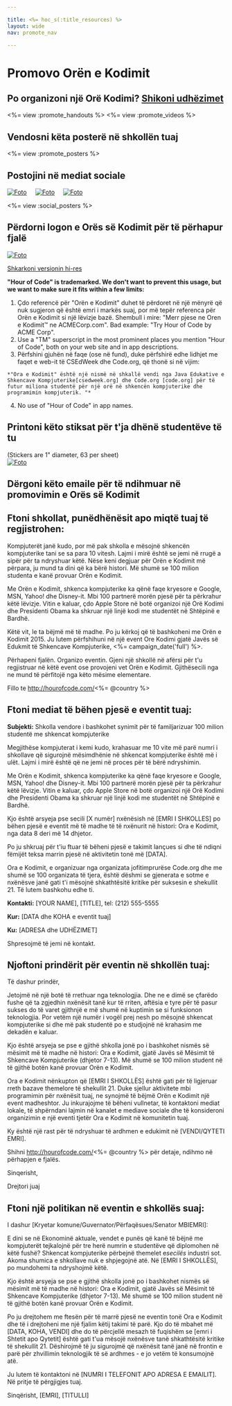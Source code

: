 ```yaml
---

title: <%= hoc_s(:title_resources) %>
layout: wide
nav: promote_nav

---
```


<link rel="stylesheet" type="text/css" href="/css/promote-page.css" />
</link>

# Promovo Orën e Kodimit

## Po organizoni një Orë Kodimi? [ Shikoni udhëzimet](<%= resolve_url('/how-to') %>)

<%= view :promote_handouts %> <%= view :promote_videos %>

<a id="posters"></a>

## Vendosni këta posterë në shkollën tuaj

<%= view :promote_posters %>

<a id="social"></a>

## Postojini në mediat sociale

[![Foto](/images/fit-250/social-1.jpg)](/images/social-1.jpg)&nbsp;&nbsp;&nbsp;&nbsp; [![Foto](/images/fit-250/social-2.jpg)](/images/social-2.jpg)&nbsp;&nbsp;&nbsp;&nbsp; [![Foto](/images/fit-250/social-3.jpg)](/images/social-3.jpg)&nbsp;&nbsp;&nbsp;&nbsp;

<%= view :social_posters %>

<a id="logo"></a>

## Përdorni logon e Orës së Kodimit për të përhapur fjalë

[![Foto](<%= localized_image('/images/fit-200/hour-of-code-logo.png') %>)](<%= localized_image('/images/hour-of-code-logo.png') %>)

[Shkarkoni versionin hi-res](http://images.code.org/share/hour-of-code-logo.zip)

**"Hour of Code" is trademarked. We don't want to prevent this usage, but we want to make sure it fits within a few limits:**

  1. Çdo referencë për "Orën e Kodimit" duhet të përdoret në një mënyrë që nuk sugjeron që është emri i markës suaj, por më tepër referenca për Orën e Kodimit si një lëvizje bazë. Shembull i mire: "Merr pjese ne Oren e Kodimit™ ne ACMECorp.com". Bad example: "Try Hour of Code by ACME Corp".
  2. Use a "TM" superscript in the most prominent places you mention "Hour of Code", both on your web site and in app descriptions.
  3. Përfshini gjuhën në faqe (ose në fund), duke përfshirë edhe lidhjet me faqet e web-it të CSEdWeek dhe Code.org, që thonë si në vijim:
    
    *"Ora e Kodimit" është një nismë në shkallë vendi nga Java Edukative e Shkencave Kompjuterike[csedweek.org] dhe Code.org [code.org] për të futur miliona studentë për një orë në shkencën kompjuterike dhe programimin kompjuterik. "*

  4. No use of "Hour of Code" in app names.

<a id="stickers"></a>

## Printoni këto stiksat për t'ja dhënë studentëve të tu

(Stickers are 1" diameter, 63 per sheet)  
[![Foto](/images/fit-250/hour-of-code-stickers.png)](/images/hour-of-code-stickers.pdf)

<a id="sample-emails"></a>

## Dërgoni këto emaile për të ndihmuar në promovimin e Orës së Kodimit

<a id="email"></a>

## Ftoni shkollat, punëdhënësit apo miqtë tuaj të regjistrohen:

Kompjuterët janë kudo, por më pak shkolla e mësojnë shkencën kompjuterike tani se sa para 10 vitesh. Lajmi i mirë është se jemi në rrugë a sipër për ta ndryshuar këtë. Nëse keni degjuar për Orën e Kodimit më përpara, ju mund ta dini që ka bërë histori. Më shumë se 100 milion studenta e kanë provuar Orën e Kodimit.

Me Orën e Kodimit, shkenca kompjuterike ka qënë faqe kryesore e Google, MSN, Yahoo! dhe Disney-it. Mbi 100 partnerë morën pjesë për ta përkrahur këtë lëvizje. Vitin e kaluar, çdo Apple Store në botë organizoi një Orë Kodimi dhe Presidenti Obama ka shkruar një linjë kodi me studentët në Shtëpinë e Bardhë.

Këtë vit, le ta bëjmë më të madhe. Po ju kërkoj që të bashkoheni me Orën e Kodimit 2015. Ju lutem përfshihuni në një event Ore Kodimi gjatë Javës së Edukmit të Shkencave Kompjuterike, <%= campaign_date('full') %>.

Përhapeni fjalën. Organizo eventin. Gjeni një shkollë në afërsi për t'u regjistruar në këtë event ose provojeni vet Orën e Kodimit. Gjithësecili nga ne mund të përfitojë nga këto mësime elementare.

Fillo te http://hourofcode.com/<%= @country %>

<a id="media-pitch"></a>

## Ftoni mediat të bëhen pjesë e eventit tuaj:

**Subjekti:** Shkolla vendore i bashkohet synimit për të familjarizuar 100 milion studentë me shkencat kompjuterike

Megjithëse kompjuterat i kemi kudo, krahasuar me 10 vite më parë numri i shkollave që sigurojnë mësimdhënie në shkencat kompjuterike është më i ulët. Lajmi i mirë është që ne jemi në proces për të bërë ndryshimin.

Me Orën e Kodimit, shkenca kompjuterike ka qënë faqe kryesore e Google, MSN, Yahoo! dhe Disney-it. Mbi 100 partnerë morën pjesë për ta përkrahur këtë lëvizje. Vitin e kaluar, çdo Apple Store në botë organizoi një Orë Kodimi dhe Presidenti Obama ka shkruar një linjë kodi me studentët në Shtëpinë e Bardhë.

Kjo është arsyeja pse secili [X numër] nxënësish në [EMRI I SHKOLLES] po bëhen pjesë e eventit më të madhe të të nxënurit në histori: Ora e Kodimit, nga data 8 deri më 14 dhjetor.

Po ju shkruaj për t'iu ftuar të bëheni pjesë e takimit lançues si dhe të ndiqni fëmijët teksa marrin pjesë në aktivitetin tonë më [DATA].

Ora e Kodimit, e organizuar nga organizata jofitimprurëse Code.org dhe me shumë se 100 organizata të tjera, është dëshmi se gjenerata e sotme e nxënësve janë gati t'i mësojnë shkathtësitë kritike për suksesin e shekullit 21. Të lutem bashkohu edhe ti.

**Kontakti:** [YOUR NAME], [TITLE], tel: (212) 555-5555

**Kur:** [DATA dhe KOHA e eventit tuaj]

**Ku:** [ADRESA dhe UDHËZIMET]

Shpresojmë të jemi në kontakt.

<a id="parents"></a>

## Njoftoni prindërit për eventin në shkollën tuaj:

Të dashur prindër,

Jetojmë në një botë të rrethuar nga teknologjia. Dhe ne e dimë se çfarëdo fushe që ta zgjedhin nxënësit tanë kur të rriten, aftësia e tyre për të pasur sukses do të varet gjithnjë e më shumë në kuptimin se si funksionon teknologjia. Por vetëm një numër i vogël prej nesh po mësojnë shkencat kompjuterike si dhe më pak studentë po e studjojnë në krahasim me dekadën e kaluar. 

Kjo është arsyeja se pse e gjithë shkolla jonë po i bashkohet nismës së mësimit më të madhe në histori: Ora e Kodimit, gjatë Javës së Mësimit të Shkencave Kompjuterike (dhjetor 7-13). Më shumë se 100 milion student në të gjithë botën kanë provuar Orën e Kodimit.

Ora e Kodimit nënkupton që [EMRI I SHKOLLËS] është gati për të ligjeruar rreth bazave themelore të shekullit 21. Duke sjellur aktivitete mbi programimin për nxënësit tuaj, ne synojmë të bëjmë Orën e Kodimit një event madheshtor. Ju inkurajojme të bëheni vullnetar, të kontaktoni mediat lokale, të shpërndani lajmin në kanalet e mediave sociale dhe të konsideroni organizimin e një eventi tjetër Ora e Kodimit në komunitetin tuaj.

Ky është një rast për të ndryshuar të ardhmen e edukimit në [VENDI/QYTETI EMRI].

Shihni http://hourofcode.com/<%= @country %> për detaje, ndihmo në përhapjen e fjalës.

Sinqerisht,

Drejtori juaj

<a id="politicians"></a>

## Ftoni një politikan në eventin e shkollës suaj:

I dashur [Kryetar komune/Guvernator/Përfaqësues/Senator MBIEMRI]:

E dini se në Ekonominë aktuale, vendet e punës që kanë të bëjnë me kompjuterët tejkalojnë për tre herë numrin e studentëve që diplomohen në këtë fushë? Shkencat kompjuterike përbejnë themelet e*secilës* industri sot. Akoma shumica e shkollave nuk e shpjegojnë atë. Në [EMRI I SHKOLLËS], po mundohemi ta ndryshojmë këtë.

Kjo është arsyeja se pse e gjithë shkolla jonë po i bashkohet nismës së mësimit më të madhe në histori: Ora e Kodimit, gjatë Javës së Mësimit të Shkencave Kompjuterike (dhjetor 7-13). Më shumë se 100 milion student në të gjithë botën kanë provuar Orën e Kodimit.

Po ju drejtohem me ftesën për të marrë pjesë ne eventin tonë Ora e Kodimit dhe të i drejtoheni me një fjalim këtij takimi të parë. Kjo do të mbahet më [DATA, KOHA, VENDI] dhe do të përcjellë mesazh të fuqishëm se [emri i Shtetit apo Qytetit] është gati t'ua mësojë nxënësve tanë shkathtësitë kritike të shekullit 21. Dëshirojmë të ju sigurojmë që nxënësit tanë janë në frontin e parë për zhvillimin teknologjik të së ardhmes - e jo vetëm të konsumojnë atë.

Ju lutem të kontaktoni në [NUMRI I TELEFONIT APO ADRESA E EMAILIT]. Në pritje të përgjigjes tuaj.

Sinqërisht, [EMRI], [TITULLI]

